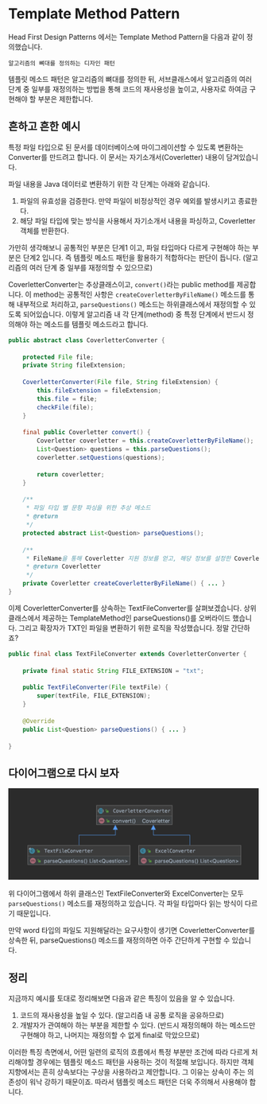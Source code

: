 # Template Method Pattern

Head First Design Patterns 에서는 Template Method Pattern을 다음과 같이 정의했습니다.

`알고리즘의 뼈대를 정의하는 디자인 패턴`

템플릿 메소드 패턴은 알고리즘의 뼈대를 정의한 뒤, 서브클래스에서 알고리즘의 여러 단계 중 일부를 재정의하는 방법을 통해 코드의 재사용성을 높이고, 사용자로 하여금 구현해야 할 부분은 제한합니다.

## 흔하고 흔한 예시

특정 파일 타입으로 된 문서를 데이터베이스에 마이그레이션할 수 있도록 변환하는 Converter를 만드려고 합니다. 이 문서는 자기소개서(Coverletter) 내용이 담겨있습니다.

파일 내용을 Java 데이터로 변환하기 위한 각 단계는 아래와 같습니다.
1. 파일의 유효성을 검증한다. 만약 파일이 비정상적인 경우 예외를 발생시키고 종료한다.
2. 해당 파일 타입에 맞는 방식을 사용해서 자기소개서 내용을 파싱하고, Coverletter 객체를 반환한다.

가만히 생각해보니 공통적인 부분은 단계1 이고, 파일 타입마다 다르게 구현해야 하는 부분은 단계2 입니다. 즉 템플릿 메소드 패턴을 활용하기 적합하다는 판단이 듭니다. (알고리즘의 여러 단계 중 일부를 재정의할 수 있으므로)

CoverletterConverter는 추상클래스이고, `convert()`라는 public method를 제공합니다. 이 method는 공통적인 사항은 `createCoverletterByFileName()` 메소드를 통해 내부적으로 처리하고, `parseQuestions()` 메소드는 하위클래스에서 재정의할 수 있도록 되어있습니다. 이렇게 알고리즘 내 각 단계(method) 중 특정 단계에서 반드시 정의해야 하는 메소드를 템플릿 메소드라고 합니다.

```java
public abstract class CoverletterConverter {

    protected File file;
    private String fileExtension;

    CoverletterConverter(File file, String fileExtension) {
        this.fileExtension = fileExtension;
        this.file = file;
        checkFile(file);
    }

    final public Coverletter convert() {
        Coverletter coverletter = this.createCoverletterByFileName();
        List<Question> questions = this.parseQuestions();
        coverletter.setQuestions(questions);

        return coverletter;
    }

    /**
     * 파일 타입 별 문항 파싱을 위한 추상 메소드
     * @return
     */
    protected abstract List<Question> parseQuestions();

    /**
     * FileName을 통해 Coverletter 지원 정보를 얻고, 해당 정보를 설정한 Coverletter 객체를 생성한다.
     * @return Coverletter
     */
    private Coverletter createCoverletterByFileName() { ... }
}
```

이제 CoverletterConverter를 상속하는 TextFileConverter를 살펴보겠습니다. 상위 클래스에서 제공하는 TemplateMethod인 parseQuestions()를 오버라이드 했습니다. 그리고 확장자가 TXT인 파일을 변환하기 위한 로직을 작성했습니다. 정말 간단하죠? 

```java
public final class TextFileConverter extends CoverletterConverter {

    private final static String FILE_EXTENSION = "txt";

    public TextFileConverter(File textFile) {
        super(textFile, FILE_EXTENSION);
    }

    @Override
    public List<Question> parseQuestions() { ... }

}
```

## 다이어그램으로 다시 보자

<img src="../../resource/image/uml-template-method.png">

위 다이어그램에서 하위 클래스인 TextFileConverter와 ExcelConverter는 모두 `parseQuestions()` 메소드를 재정의하고 있습니다. 각 파일 타입마다 읽는 방식이 다르기 때문입니다.

만약 word 타입의 파일도 지원해달라는 요구사항이 생기면 CoverletterConverter를 상속한 뒤, parseQuestions() 메소드를 재정의하면 아주 간단하게 구현할 수 있습니다.

## 정리

지금까지 예시를 토대로 정리해보면 다음과 같은 특징이 있음을 알 수 있습니다.
1. 코드의 재사용성을 높일 수 있다. (알고리즘 내 공통 로직을 공유하므로)
2. 개발자가 관여해야 하는 부분을 제한할 수 있다. (반드시 재정의해야 하는 메소드만 구현해야 하고, 나머지는 재정의할 수 없게 final로 막았으므로)

이러한 특징 측면에서, 어떤 일련의 로직의 흐름에서 특정 부분만 조건에 따라 다르게 처리해야할 경우에는 템플릿 메소드 패턴을 사용하는 것이 적절해 보입니다. 하지만 객체지향에서는 흔히 상속보다는 구상을 사용하라고 제안합니다. 그 이유는 상속이 주는 의존성이 워낙 강하기 때문이죠. 따라서 템플릿 메소드 패턴은 더욱 주의해서 사용해야 합니다. 
